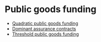 # Public goods funding

- [Quadratic public goods funding](./public-goods-funding/quadratic-pgf.md)
- [Dominant assurance contracts](./public-goods-funding/dominant-assurance-contracts.md)
- [Threshold public goods funding](./public-goods-funding/threshold-pgf.md)